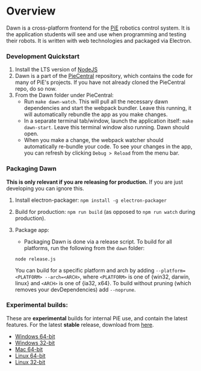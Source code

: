# Overview
Dawn is a cross-platform frontend for the [PiE](https://pioneers.berkeley.edu) robotics control system. It is the 
application students will see and use when programming and testing their robots. It is written with web technologies 
and packaged via Electron.

### Development Quickstart
1. Install the LTS version of [NodeJS](https://nodejs.org/en/download/)
2. Dawn is a part of the [PieCentral](https://github.com/pioneers/PieCentral) repository, which contains the code for 
many of PiE's projects. If you have not already cloned the PieCentral repo, do so now.
3. From the Dawn folder under PieCentral:
    * Run `make dawn-watch`. This will pull all the necessary dawn dependencies and start the webpack bundler. Leave 
    this running, it will automatically rebundle the app as you make changes.
    * In a separate terminal tab/window, launch the application itself: `make dawn-start`. Leave this terminal 
    window also running. Dawn should open.
    * When you make a change, the webpack watcher should automatically re-bundle your code. To see your changes in the 
    app, you can refresh by clicking `Debug > Reload` from the menu bar.

### Packaging Dawn
**This is only relevant if you are releasing for production.** If you are just developing you can ignore this.

1. Install electron-packager: `npm install -g electron-packager`
2. Build for production: `npm run build` (as opposed to `npm run watch` during production).
3. Package app:
    * Packaging Dawn is done via a release script. To build for all platforms, run the following from the `dawn` folder:

    ```
    node release.js
    ```
   
   You can build for a specific platform and arch by adding `--platform=<PLATFORM> --arch=<ARCH>`, where `<PLATFORM>` 
   is one of {win32, darwin, linux} and `<ARCH>` is one of {ia32, x64}. To build without pruning (which removes your 
   devDependencies) add `--noprune`.

### Experimental builds:
These are **experimental** builds for internal PiE use, and contain the latest features. For the latest
**stable** release, download from [here](https://pioneers.github.io/dawn/).
* [Windows 64-bit](https://storage.googleapis.com/pie-software-builds/experimental/dawn-win32-x64.zip)
* [Windows 32-bit](https://storage.googleapis.com/pie-software-builds/experimental/dawn-win32-ia32.zip)
* [Mac 64-bit](https://storage.googleapis.com/pie-software-builds/experimental/dawn-darwin-x64.zip)
* [Linux 64-bit](https://storage.googleapis.com/pie-software-builds/experimental/dawn-linux-x64.zip)
* [Linux 32-bit](https://storage.googleapis.com/pie-software-builds/experimental/dawn-linux-ia32.zip)
